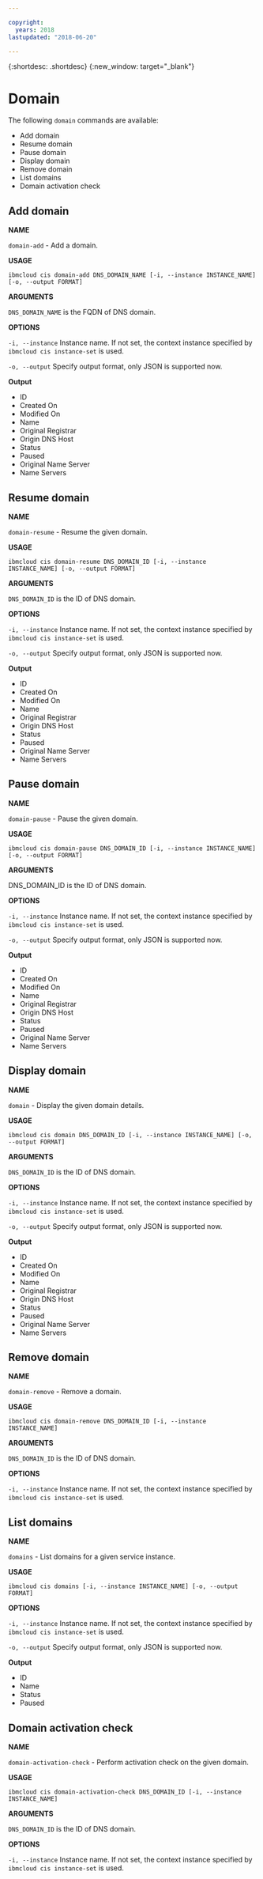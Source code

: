 ```yaml
---

copyright:
  years: 2018
lastupdated: "2018-06-20"

---
```


{:shortdesc: .shortdesc}
{:new_window: target="_blank"}

# Domain

The following `domain` commands are available:

* Add domain
* Resume domain
* Pause domain
* Display domain
* Remove domain
* List domains
* Domain activation check

## Add domain
**NAME**

   `domain-add` - Add a domain.

**USAGE**

   `ibmcloud cis domain-add DNS_DOMAIN_NAME [-i, --instance INSTANCE_NAME] [-o, --output FORMAT]`

**ARGUMENTS**

   `DNS_DOMAIN_NAME` is the FQDN of DNS domain.

**OPTIONS**

   `-i, --instance`  Instance name. If not set, the context instance specified by `ibmcloud cis instance-set` is used.

   `-o, --output`    Specify output format, only JSON is supported now.

**Output**
  * ID                     
  * Created On         
  * Modified On  
  * Name                   
  * Original Registrar
  * Origin DNS Host
  * Status                
  * Paused                 
  * Original Name Server
  * Name Servers         

## Resume domain

**NAME**

   `domain-resume` - Resume the given domain.

**USAGE**

   `ibmcloud cis domain-resume DNS_DOMAIN_ID [-i, --instance INSTANCE_NAME] [-o, --output FORMAT]`

**ARGUMENTS**

   `DNS_DOMAIN_ID` is the ID of DNS domain.

**OPTIONS**

   `-i, --instance`  Instance name. If not set, the context instance specified by `ibmcloud cis instance-set` is used.

   `-o, --output`    Specify output format, only JSON is supported now.


**Output**
  * ID                     
  * Created On         
  * Modified On  
  * Name                   
  * Original Registrar
  * Origin DNS Host
  * Status                
  * Paused                 
  * Original Name Server
  * Name Servers         

## Pause domain

**NAME**

   `domain-pause` - Pause the given domain.

**USAGE**

   `ibmcloud cis domain-pause DNS_DOMAIN_ID [-i, --instance INSTANCE_NAME] [-o, --output FORMAT]`

**ARGUMENTS**

   DNS_DOMAIN_ID is the ID of DNS domain.

**OPTIONS**

   `-i, --instance`  Instance name. If not set, the context instance specified by `ibmcloud cis instance-set` is used.

   `-o, --output`    Specify output format, only JSON is supported now.

**Output**
  * ID                     
  * Created On         
  * Modified On  
  * Name                   
  * Original Registrar
  * Origin DNS Host
  * Status                
  * Paused                 
  * Original Name Server
  * Name Servers         

## Display domain

**NAME**

   `domain` - Display the given domain details.

**USAGE**

   `ibmcloud cis domain DNS_DOMAIN_ID [-i, --instance INSTANCE_NAME] [-o, --output FORMAT]`

**ARGUMENTS**

   `DNS_DOMAIN_ID` is the ID of DNS domain.

**OPTIONS**

   `-i, --instance`  Instance name. If not set, the context instance specified by `ibmcloud cis instance-set` is used.

   `-o, --output`    Specify output format, only JSON is supported now.

**Output**
  * ID                     
  * Created On         
  * Modified On  
  * Name                   
  * Original Registrar
  * Origin DNS Host
  * Status                
  * Paused                 
  * Original Name Server
  * Name Servers         

## Remove domain

**NAME**

   `domain-remove` - Remove a domain.

**USAGE**

   `ibmcloud cis domain-remove DNS_DOMAIN_ID [-i, --instance INSTANCE_NAME]`

**ARGUMENTS**

   `DNS_DOMAIN_ID` is the ID of DNS domain.

**OPTIONS**

   `-i, --instance`  Instance name. If not set, the context instance specified by `ibmcloud cis instance-set` is used.


## List domains

**NAME**

   `domains` - List domains for a given service instance.

**USAGE**

   `ibmcloud cis domains [-i, --instance INSTANCE_NAME] [-o, --output FORMAT]`

**OPTIONS**

   `-i, --instance`  Instance name. If not set, the context instance specified by `ibmcloud cis instance-set` is used.

   `-o, --output`    Specify output format, only JSON is supported now.


**Output**
  * ID                      
  * Name                   
  * Status                
  * Paused                 


## Domain activation check

**NAME**

   `domain-activation-check` - Perform activation check on the given domain.

**USAGE**

   `ibmcloud cis domain-activation-check DNS_DOMAIN_ID [-i, --instance INSTANCE_NAME]`

**ARGUMENTS**

   `DNS_DOMAIN_ID` is the ID of DNS domain.

**OPTIONS**

   `-i, --instance`  Instance name. If not set, the context instance specified by `ibmcloud cis instance-set` is used.
